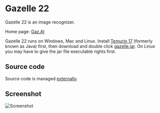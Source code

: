 # Gazelle 22

Gazelle 22 is an image recognizer.

Home page: [Gaz.AI](https://gaz.ai)

Gazelle 22 runs on Windows, Mac and Linux. Install [Temurin 17](https://adoptium.net/) (formerly known as Java) first, then download and double click [gazelle.jar](https://github.com/stefan-reich/gazelle-22/releases/download/2022-1-8/gazelle.jar). On Linux you may have to give the jar file executable rights first.

## Source code

Source code is managed [externally](https://code.botcompany.de/1033636).

## Screenshot

![Screenshot](https://botcompany.de/images/1103059)
